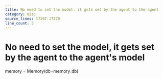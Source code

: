 ```yaml
---
title: No need to set the model, it gets set by the agent to the agent's model
category: misc
source_lines: 17267-17270
line_count: 3
---
```


# No need to set the model, it gets set by the agent to the agent's model
memory = Memory(db=memory_db)

